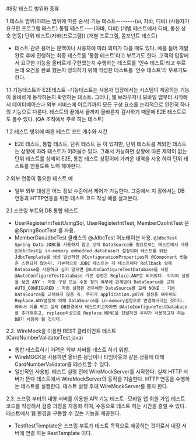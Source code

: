 #9장 테스트 벙위와 종류

1.테스트 범위(아래는 범위에 따른 순서)
기능 테스트--------(ui, 자바, 디비) (사용자가 요구한 프로그램 테스트)
    통합 테스트----(자바, 디비) (개별 테스트에서 디비, 통신 상호 연동)
        단위 테스트(자바(프로그램)) (개별 프로그램, 콤포넌트 테스트)

- 테스트 관련 용어는 문맥이나 사용자에 따라 의미가 다를 때도 있다. 예를 들어 개발 완료 후에 진행하는 최종 테스트를 '통합 테스트'라고 부르기도 한다. 고객의 입장에서 요구한 기능을 올바르게 구현했는지 수행하는 테스트를 '인수 테스트'라고 부르는데 요건을 완료 했는지 정의하기 위해 작성한 테스트를 '인수 테스트'라 부르기도 한다.

1.1.기능테스트와 E2E테스트
-기능테스트는 사용자 입장에서는 시스템이 제공하는 기능이 올바르게 동작하는지 확인하는 테스트.
 그러나, 웹 브라우저나 모바일 앱부터 시작해서 데이터베이스나 외부 서비스에 이르기까지 모든 구성 요소를 논리적으로 완전히 하나의 기능으로 다룬다. 테스트의 끝에서 끝까지 올바른지 검사하기 때문에 E2E 테스트로도 볼수 있다. (QA 조직에서 주로 하는 테스트)

1.2.테스트 벙위에 따른 테스트 코드 개수와 시간
- E2E 테스트, 통합 테스트, 단위 테스트 등 이 있지만, 단위 테스트를 제외한 테스트는 상황에 따라 테스트가 어려울수 있다. 그래서 가능하면 상황에 따른 제약이 없는 단위 테스트를 상세히 E2E, 통합 테스트 상황이에 가까운 대역을 사용 하여 단위 테스트를 만들도록 노력 해야한다.


2.외부 연동이 필요한 테스트 예
- 일부 외부 대상은 어느 정보 수준에서 제어가 가능한다. 그중에서 지 장에서는 DB 연동과 HTTP연동을 위한 테스트 코드 작성 예를 살펴본다.

2.1.스프링 부트와 DB 통합 테스트
 - UserRegisterIntTestUsingSql, UserRegisterIntTest, MemberDaoIntTest 은 @SpringBootTest 룰 사용.
 - MemberDaoJdbcTest 클래스의 @JdbcTest 어노테이션 사용.
    `@JdbcTest
    Spring Data JDBC를 사용하지 않고 오직 DataSource를 필요로하는 테스트에서 사용
    @JdbcTest는 in-memory embedded database가 설정되어 테스트를 위한 JdbcTemplate을 생성
    일반적인 @ConfigurationProperties와 @Component 빈들은 스캔되지 않는다.
    기본적으로 JDBC 테스트는 각 테스트마다 Rollback
    실제 Database를 사용하고 싶지 않으면 @AutoConfigureTestDatabase를 사용
    @AutoConfigureTestDatabase 기본 설정은 Replace.ANY로 되어있다.
    각각의 설정을 보면
    ANY : 자동 구성 또는 수동 정의 여부에 관계없이 DataSource를 교체
    AUTO_CONFIGURED : 자동 설정된 경우에만 DataSource를 교체
    NONE : 기본 DataSource를 교체하지 않음
    즉, 우리가 application.yml에 설정을 해두어도 Replace.ANY설정에 의해 DataSource를 in-memory설정으로 변경해버리는 것이다.
    따라서 이를 막고 실제 DB환경에서 테스트하고자하면 @AutoConfigureTestDatabase를 추가해주고, replace속성으로 Replace.NONE을 전달하면 우리가 사용하고자 하는 DB가 사용이 될 것이다.
        `

2.2. WireMock을 이용한 REST 클라이언트 테스트 (CardNumberValidatorTest.java)
  - 통합 테스트하기 어려운 외부 서버를 테스트 하기 위함.
  - WireMOCK을 사용하면 올바른 응담이나 타임아웃과 같은 상황에 대해 CardNumberValidator를 테스트할 수 있다.
  - 일반적인 사용법.
    테스트 실행 전에 WireMockServer를 시작한다. 실제 HTTP 서버가 뜬다
    테스트에서 WireMockServer의 동작을 기술한다.
    HTTP 연동을 수행하는 테스트를 실행한다.
    테스트 실행 후에 WireMockServer를 중지 한다.

2.3. 스프링 부터의 내영 서버를 이용한 API 기능 테스트
  -모바일 앱 회원 가입 테스트 코드를 작성해서 검증 과정을 자동화 하여, 수동으로 테스트 하는 시간을 줄일 수 있다.
    테스트에서 웹 환경을 구동할 수 있는 기능을 제공한다.
  - TestRestTemplate은 스프링 부트가 테스트 목적으로 제공하는 것이로서 내장 서버에 연결 하는 RestTemplate 이다. 